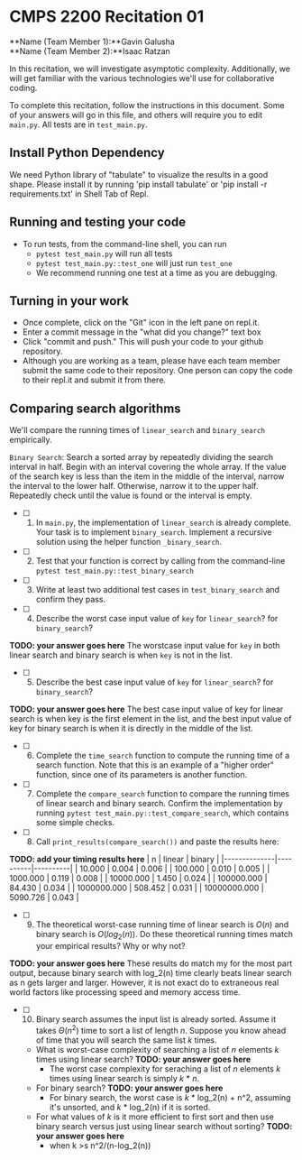 # CMPS 2200  Recitation 01

**Name (Team Member 1):**Gavin Galusha  
**Name (Team Member 2):**Isaac Ratzan

In this recitation, we will investigate asymptotic complexity. Additionally, we will get familiar with the various technologies we'll use for collaborative coding.

To complete this recitation, follow the instructions in this document. Some of your answers will go in this file, and others will require you to edit `main.py`. All tests are in `test_main.py`.

## Install Python Dependency

We need Python library of "tabulate" to visualize the results in a good shape. Please install it by running 'pip install tabulate' or 'pip install -r requirements.txt' in Shell Tab of Repl.  

## Running and testing your code

- To run tests, from the command-line shell, you can run
  + `pytest test_main.py` will run all tests
  + `pytest test_main.py::test_one` will just run `test_one`
  + We recommend running one test at a time as you are debugging.

## Turning in your work

- Once complete, click on the "Git" icon in the left pane on repl.it.
- Enter a commit message in the "what did you change?" text box
- Click "commit and push." This will push your code to your github repository.
- Although you are working as a team, please have each team member submit the same code to their repository. One person can copy the code to their repl.it and submit it from there.

## Comparing search algorithms

We'll compare the running times of `linear_search` and `binary_search` empirically.

`Binary Search`: Search a sorted array by repeatedly dividing the search interval in half. Begin with an interval covering the whole array. If the value of the search key is less than the item in the middle of the interval, narrow the interval to the lower half. Otherwise, narrow it to the upper half. Repeatedly check until the value is found or the interval is empty.

- [ ] 1. In `main.py`, the implementation of `linear_search` is already complete. Your task is to implement `binary_search`. Implement a recursive solution using the helper function `_binary_search`. 

- [ ] 2. Test that your function is correct by calling from the command-line `pytest test_main.py::test_binary_search`

- [ ] 3. Write at least two additional test cases in `test_binary_search` and confirm they pass.

- [ ] 4. Describe the worst case input value of `key` for `linear_search`? for `binary_search`? 

**TODO: your answer goes here**
The worstcase input value for `key` in both linear search and binary search is when `key` is not in the list.

- [ ] 5. Describe the best case input value of `key` for `linear_search`? for `binary_search`? 


**TODO: your answer goes here**
The best case input value of key for linear search is when key is the first element in the list, and the best input value of key for binary search is when it is directly in the middle of the list.

- [ ] 6. Complete the `time_search` function to compute the running time of a search function. Note that this is an example of a "higher order" function, since one of its parameters is another function.

- [ ] 7. Complete the `compare_search` function to compare the running times of linear search and binary search. Confirm the implementation by running `pytest test_main.py::test_compare_search`, which contains some simple checks.

- [ ] 8. Call `print_results(compare_search())` and paste the results here:

**TODO: add your timing results here**
|            n |   linear |   binary |
|--------------|----------|----------|
|       10.000 |    0.004 |    0.006 |
|      100.000 |    0.010 |    0.005 |
|     1000.000 |    0.119 |    0.008 |
|    10000.000 |    1.450 |    0.024 |
|   100000.000 |   84.430 |    0.034 |
|  1000000.000 |  508.452 |    0.031 |
| 10000000.000 | 5090.726 |    0.043 |

- [ ] 9. The theoretical worst-case running time of linear search is $O(n)$ and binary search is $O(log_2(n))$. Do these theoretical running times match your empirical results? Why or why not?

**TODO: your answer goes here**
These results do match my for the most part output, because binary search with log_2(n) time clearly beats linear search as n gets larger and larger. However, it is not exact do to extraneous real world factors like processing speed and memory access time.


- [ ] 10. Binary search assumes the input list is already sorted. Assume it takes $\Theta(n^2)$ time to sort a list of length $n$. Suppose you know ahead of time that you will search the same list $k$ times. 
  + What is worst-case complexity of searching a list of $n$ elements $k$ times using linear search? **TODO: your answer goes here**
      + The worst case complexity for seraching a list of $n$ elements $k$ times using linear search is simply $k$ * $n$.
  + For binary search? **TODO: your answer goes here**
      + For binary search, the worst case is $k$ * log_2(n) + n^2, assuming it's unsorted, and $k$ * log_2(n) if it is sorted.
  + For what values of $k$ is it more efficient to first sort and then use binary search versus just using linear search without sorting? **TODO: your answer goes here**
      + when k >s n^2/(n-log_2(n))